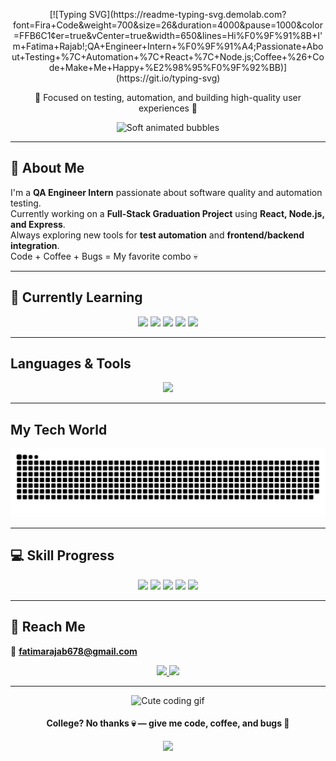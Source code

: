 <!-- 🌸 ANIMATED HEADER -->
<!-- 🌸 ANIMATED HEADER -->
<p align="center">
  [![Typing SVG](https://readme-typing-svg.demolab.com?font=Fira+Code&weight=700&size=26&duration=4000&pause=1000&color=FFB6C1&center=true&vCenter=true&width=650&lines=Hi%F0%9F%91%8B+I'm+Fatima+Rajab!;QA+Engineer+Intern+%F0%9F%91%A4;Passionate+About+Testing+%7C+Automation+%7C+React+%7C+Node.js;Coffee+%26+Code+Make+Me+Happy+%E2%98%95%F0%9F%92%BB)](https://git.io/typing-svg)
</p>

<p align="center">
  🌼 Focused on testing, automation, and building high-quality user experiences 🌼
</p>

<!-- Optional Soft Background Animation -->
<p align="center">
  <img src="https://media.giphy.com/media/l0HlBO7eyXzSZkJri/giphy.gif" width="450" alt="Soft animated bubbles"/>
</p>

---

## 💫 About Me  
I'm a <b>QA Engineer Intern</b> passionate about software quality and automation testing.  
Currently working on a **Full-Stack Graduation Project** using **React, Node.js, and Express**.  
Always exploring new tools for **test automation** and **frontend/backend integration**.  
Code + Coffee + Bugs = My favorite combo 💀  

---

## 🌸 Currently Learning  
<p align="center">
  <img src="https://img.shields.io/badge/Node.js-98FB98?style=for-the-badge&logo=node.js&logoColor=black" />
  <img src="https://img.shields.io/badge/Express-FFE4E1?style=for-the-badge&logo=express&logoColor=black" />
  <img src="https://img.shields.io/badge/MongoDB-C1FFC1?style=for-the-badge&logo=mongodb&logoColor=black" />
  <img src="https://img.shields.io/badge/React-ADD8E6?style=for-the-badge&logo=react&logoColor=black" />
  <img src="https://img.shields.io/badge/Cypress-FFB6C1?style=for-the-badge&logo=cypress&logoColor=black" />
</p>

---

##  Languages & Tools  
<p align="center">
  <img src="https://skillicons.dev/icons?i=js,ts,react,nodejs,express,mongodb,cypress,git,figma,vscode&theme=light" />
</p>

---

##  My Tech World  
<p align="center">
  <img src="https://github.com/Platane/snk/raw/output/github-contribution-grid-snake.svg" alt="snake animation" />
</p>

---

## 💻 Skill Progress  
<p align="center">
  <img src="https://img.shields.io/badge/JavaScript-90%25-FFD700?style=for-the-badge" />
  <img src="https://img.shields.io/badge/React-85%25-87CEFA?style=for-the-badge" />
  <img src="https://img.shields.io/badge/Node.js-80%25-98FB98?style=for-the-badge" />
  <img src="https://img.shields.io/badge/TypeScript-70%25-B0E0E6?style=for-the-badge" />
  <img src="https://img.shields.io/badge/Cypress-75%25-FFB6C1?style=for-the-badge" />
</p>

---

## 💬 Reach Me  
📧 **fatimarajab678@gmail.com**  
<p align="center">
  <a href="https://linkedin.com/in/fatima-rajab-497972275" target="_blank">
    <img src="https://img.shields.io/badge/LinkedIn-87CEEB?style=for-the-badge&logo=linkedin&logoColor=white"/>
  </a>
  <a href="https://github.com/fatimarajab12" target="_blank">
    <img src="https://img.shields.io/badge/GitHub-DDA0DD?style=for-the-badge&logo=github&logoColor=white"/>
  </a>
</p>

---

<p align="center">
  <img src="https://media.giphy.com/media/3oKIPEqDGUULpEU0aQ/giphy.gif" width="280" alt="Cute coding gif" />
</p>

<h4 align="center">College? No thanks 💀 — give me <b>code</b>, <b>coffee</b>, and <b>bugs</b> 🐞</h4>

<p align="center">
  <img src="https://capsule-render.vercel.app/api?type=wave&color=FFB6C1&height=80&section=footer"/>
</p>
